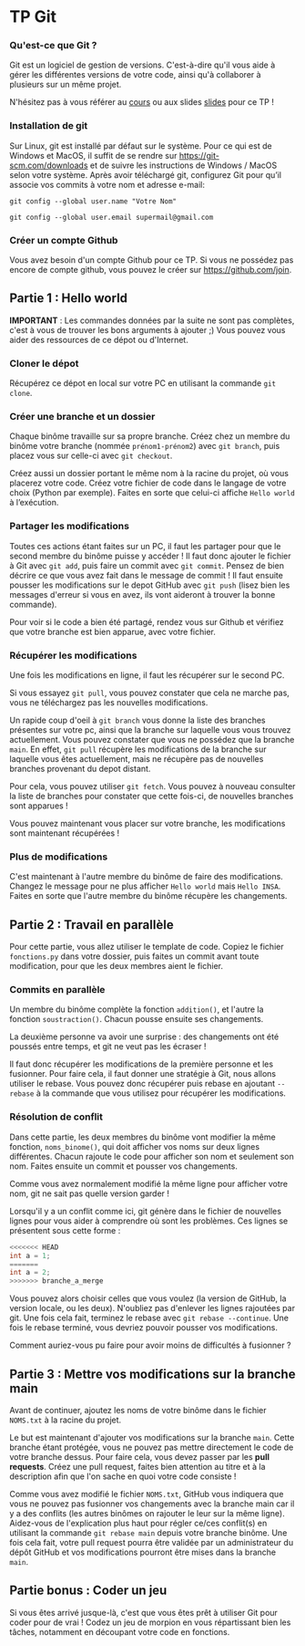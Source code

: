 # TP Git

### Qu'est-ce que Git ?

Git est un logiciel de gestion de versions. C'est-à-dire qu'il vous aide à gérer les différentes versions de votre code, ainsi qu'à collaborer à plusieurs sur un même projet.

N'hésitez pas à vous référer au [cours](Cours.pdf) ou aux slides [slides](Slides.pdf) pour ce TP !

### Installation de git

Sur Linux, git est installé par défaut sur le système.
Pour ce qui est de Windows et MacOS, il suffit de se rendre sur <https://git-scm.com/downloads> et de suivre les instructions de Windows / MacOS selon votre système.
Après avoir téléchargé git, configurez Git pour qu’il associe vos commits à votre nom et adresse e-mail:

`git config --global user.name "Votre Nom"`

`git config --global user.email supermail@gmail.com`

### Créer un compte Github

Vous avez besoin d'un compte Github pour ce TP.
Si vous ne possédez pas encore de compte github, vous pouvez le créer sur <https://github.com/join>.

## Partie 1 : Hello world

**IMPORTANT** : Les commandes données par la suite ne sont pas complètes, c'est à vous de trouver les bons arguments à ajouter ;) Vous pouvez vous aider des ressources de ce dépot ou d'Internet.

### Cloner le dépot

Récupérez ce dépot en local sur votre PC en utilisant la commande `git clone`.

### Créer une branche et un dossier

Chaque binôme travaille sur sa propre branche. Créez chez un membre du binôme votre branche (nommée `prénom1-prénom2`) avec `git branch`, puis placez vous sur celle-ci avec `git checkout`.

Créez aussi un dossier portant le même nom à la racine du projet, où vous placerez votre code.
Créez votre fichier de code dans le langage de votre choix (Python par exemple). Faites en sorte que celui-ci affiche `Hello world` à l’exécution.

### Partager les modifications

Toutes ces actions étant faites sur un PC, il faut les partager pour que le second membre du binôme puisse y accéder !
Il faut donc ajouter le fichier à Git avec `git add`, puis faire un commit avec `git commit`.
Pensez de bien décrire ce que vous avez fait dans le message de commit ! Il faut ensuite pousser les modifications sur le depot GitHub avec `git push` (lisez bien les messages d'erreur si vous en avez, ils vont aideront à trouver la bonne commande).

Pour voir si le code a bien été partagé, rendez vous sur Github et vérifiez que votre branche est bien apparue, avec votre fichier.

### Récupérer les modifications

Une fois les modifications en ligne, il faut les récupérer sur le second PC.

Si vous essayez `git pull`, vous pouvez constater que cela ne marche pas, vous ne téléchargez pas les nouvelles modifications.

Un rapide coup d'oeil à `git branch` vous donne la liste des branches présentes sur votre pc, ainsi que la branche sur laquelle vous vous trouvez actuellement.
Vous pouvez constater que vous ne possédez que la branche `main`.
En effet, `git pull` récupère les modifications de la branche sur laquelle vous êtes actuellement, mais ne récupère pas de nouvelles branches provenant du depot distant.

Pour cela, vous pouvez utiliser `git fetch`.
Vous pouvez à nouveau consulter la liste de branches pour constater que cette fois-ci, de nouvelles branches sont apparues !

Vous pouvez maintenant vous placer sur votre branche, les modifications sont maintenant récupérées !

### Plus de modifications

C'est maintenant à l'autre membre du binôme de faire des modifications. Changez le message pour ne plus afficher `Hello world` mais `Hello INSA`. Faites en sorte que l'autre membre du binôme récupère les changements.

## Partie 2 : Travail en parallèle

Pour cette partie, vous allez utiliser le template de code. Copiez le fichier `fonctions.py` dans votre dossier, puis faites un commit avant toute modification, pour que les deux membres aient le fichier.

### Commits en parallèle

Un membre du binôme complète la fonction `addition()`, et l'autre la fonction `soustraction()`. Chacun pousse ensuite ses changements.

La deuxième personne va avoir une surprise : des changements ont été poussés entre temps, et git ne veut pas les écraser !

Il faut donc récupérer les modifications de la première personne et les fusionner.
Pour faire cela, il faut donner une stratégie à Git, nous allons utiliser le rebase. Vous pouvez donc récupérer puis rebase en ajoutant `--rebase` à la commande que vous utilisez pour récupérer les modifications.

### Résolution de conflit

Dans cette partie, les deux membres du binôme vont modifier la même fonction, `noms_binome()`, qui doit afficher vos noms sur deux lignes différentes. Chacun rajoute le code pour afficher son nom et seulement son nom. Faites ensuite un commit et pousser vos changements.

Comme vous avez normalement modifié la même ligne pour afficher votre nom, git ne sait pas quelle version garder !

Lorsqu'il y a un conflit comme ici, git génère dans le fichier de nouvelles lignes pour vous aider à comprendre où sont les problèmes. Ces lignes se présentent sous cette forme :

```c
<<<<<<< HEAD
int a = 1;
=======
int a = 2;
>>>>>>> branche_a_merge 
```

Vous pouvez alors choisir celles que vous voulez (la version de GitHub, la version locale, ou les deux). N'oubliez pas d'enlever les lignes rajoutées par git. Une fois cela fait, terminez le rebase avec `git rebase --continue`. Une fois le rebase terminé, vous devriez pouvoir pousser vos modifications.

Comment auriez-vous pu faire pour avoir moins de difficultés à fusionner ?

## Partie 3 : Mettre vos modifications sur la branche main

Avant de continuer, ajoutez les noms de votre binôme dans le fichier `NOMS.txt` à la racine du projet.

Le but est maintenant d'ajouter vos modifications sur la branche `main`. Cette branche étant protégée, vous ne pouvez pas mettre directement le code de votre branche dessus. Pour faire cela, vous devez passer par les **pull requests**.
Créez une pull request, faites bien attention au titre et à la description afin que l'on sache en quoi votre code consiste !

Comme vous avez modifié le fichier `NOMS.txt`, GitHub vous indiquera que vous ne pouvez pas fusionner vos changements avec la branche main car il y a des conflits (les autres binômes on rajouter le leur sur la même ligne). Aidez-vous de l'explication plus haut pour régler ce/ces conflit(s) en utilisant la commande `git rebase main` depuis votre branche binôme.
Une fois cela fait, votre pull request pourra être validée par un administrateur du dépôt GitHub et vos modifications pourront être mises dans la branche `main`.

## Partie bonus : Coder un jeu

Si vous êtes arrivé jusque-là, c'est que vous êtes prêt à utiliser Git pour coder pour de vrai !
Codez un jeu de morpion en vous répartissant bien les tâches, notamment en découpant votre code en fonctions.
